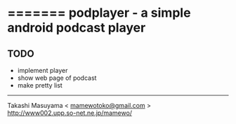 =======
podplayer - a simple android podcast player
=========

## TODO
- implement player
- show web page of podcast
- make pretty list

----
Takashi Masuyama < mamewotoko@gmail.com >  
http://www002.upp.so-net.ne.jp/mamewo/

